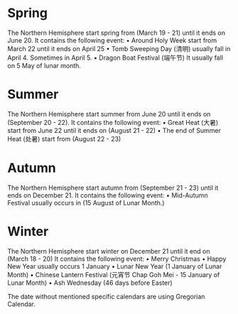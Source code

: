 # Spring 
The Northern Hemisphere start spring from (March 19 - 21) until it ends on June 20.
It contains the following event:
• Around Holy Week start from March 22 until it ends on April 25
• Tomb Sweeping Day (清明) usually fall in April 4. Sometimes in April 5.
• Dragon Boat Festival (端午节) It usually fall on 5 May of lunar month.

# Summer
The Northern Hemisphere start summer from June 20 until it ends on (September 20 - 22).
It contains the following event:
• Great Heat (大暑) start from June 22 until it ends on (August 21 - 22)
• The end of Summer Heat (处暑) start from (August 22 - 23)

# Autumn
The Northern Hemisphere start autumn from (September 21 - 23) until it ends on December 21.
It contains the following event: 
• Mid-Autumn Festival usually occurs in (15 August of Lunar Month.)

# Winter
The Northern Hemisphere start winter on December 21 until it end on (March 18 - 20)
It contains the following event:
• Merry Christmas 
• Happy New Year usually occurs 1 January 
• Lunar New Year (1 January of Lunar Month)
• Chinese Lantern Festival (元宵节 Chap Goh Mei - 15 January of Lunar Month)
• Ash Wednesday (46 days before Easter)

The date without mentioned specific calendars are using Gregorian Calendar.
